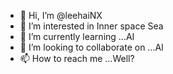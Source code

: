 - 👋 Hi, I’m @leehaiNX
- 👀 I’m interested in Inner space    Sea
- 🌱 I’m currently learning ...AI
- 💞️ I’m looking to collaborate on ...AI
- 📫 How to reach me ...Well?

<!---
leehaiNX/leehaiNX is a ✨ special ✨ repository because its `README.md` (this file) appears on your GitHub profile.
You can click the Preview link to take a look at your changes.
--->
